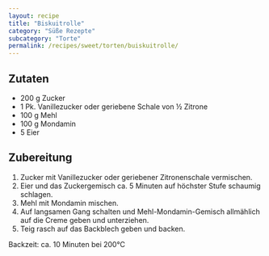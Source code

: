```yaml
---
layout: recipe
title: "Biskuitrolle"
category: "Süße Rezepte"
subcategory: "Torte"
permalink: /recipes/sweet/torten/buiskuitrolle/
---
```


## Zutaten
- 200 g Zucker
- 1 Pk. Vanillezucker oder geriebene Schale von ½ Zitrone
- 100 g Mehl
- 100 g Mondamin
- 5 Eier


## Zubereitung
1. Zucker mit Vanillezucker oder geriebener Zitronenschale vermischen.
2. Eier und das Zuckergemisch ca. 5 Minuten auf höchster Stufe schaumig schlagen.
3. Mehl mit Mondamin mischen.
4. Auf langsamen Gang schalten und Mehl-Mondamin-Gemisch allmählich auf die Creme geben und unterziehen.
5. Teig rasch auf das Backblech geben und backen.

Backzeit: ca. 10 Minuten bei 200°C

